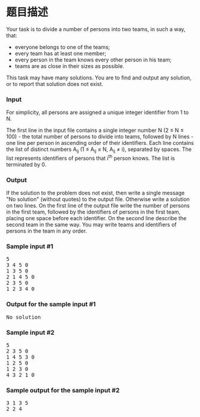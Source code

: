 # 题目描述


<p>
	Your task is to divide a number of persons into two teams,
in such a way, that:
</p>
<ul>
	<li>
		everyone belongs to one of the teams;
	</li>
	<li>
		every team has at least one member;
	</li>
	<li>
		every person in the team knows every other person in his team;
	</li>
	<li>
		teams are as close in their sizes as possible.
	</li>
</ul>
<p>
	This task may have many solutions. You are to find and output any solution,
or to report that solution does not exist.
</p>
<h3>
	Input
</h3>
<p>
	For simplicity, all persons are assigned a unique integer identifier
from 1 to N.
</p>
<p>
	The first line in the input file contains a single integer number N
(2 ≤ N ≤ 100) - the total number of persons to divide into teams, followed
by N lines - one line per person in ascending order of their identifiers. 
Each line contains the list of distinct numbers A<sub>ij</sub> (1 ≤ A<sub>ij</sub> ≤ N, A<sub>ij</sub> ≠ i), separated by spaces.
The list represents identifiers of persons that i<sup>th</sup> person knows.
The list is terminated by 0.
</p>
<h3>
	Output
</h3>
<p>
	If the solution to the problem does not exist, then write a single
message &#34;No solution&#34; (without quotes) to the output file.
Otherwise write a solution on two lines. On the first line of
the output file write the number of persons in the first team,
followed by the identifiers of persons in the first team,
placing one space before each identifier. On the second line
describe the second team in the same way. You may write teams
and identifiers of persons in the team in any order.
</p>
<h3>
	Sample input #1
</h3>
<pre xml:space="preserve"><tt>5
3 4 5 0
1 3 5 0
2 1 4 5 0
2 3 5 0
1 2 3 4 0</tt></pre>
<h3>
	Output for the sample input #1
</h3>
<pre xml:space="preserve"><tt>No solution</tt></pre>
<h3>
	Sample input #2
</h3>
<pre xml:space="preserve"><tt>5
2 3 5 0
1 4 5 3 0
1 2 5 0
1 2 3 0
4 3 2 1 0</tt></pre>
<h3>
	Sample output for the sample input #2
</h3>
<pre xml:space="preserve"><tt>3 1 3 5
2 2 4</tt></pre>
